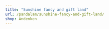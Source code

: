 ```yaml
---
title: "Sunshine fancy and gift land"
url: /pandalam/sunshine-fancy-and-gift-land/
shop: Andenken
---
```

